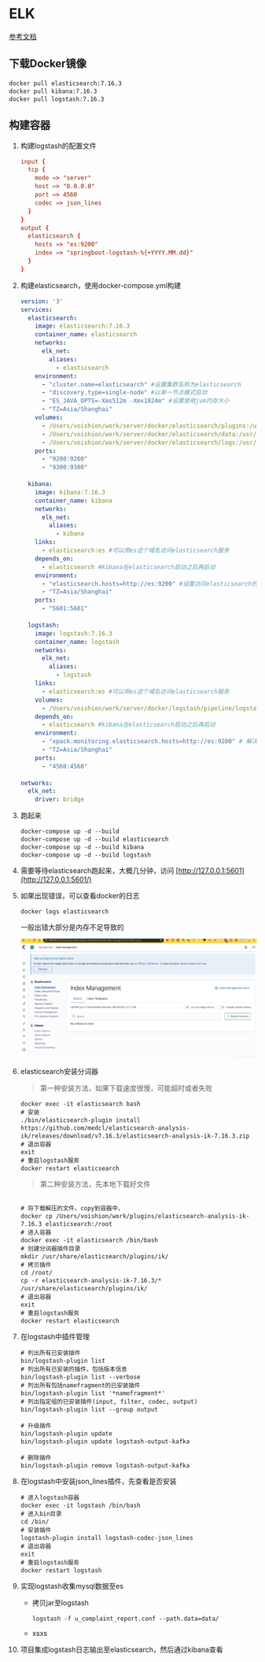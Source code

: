 # ELK

[参考文档](https://blog.csdn.net/qq_21019419/article/details/103630081)

## 下载Docker镜像

```shell
docker pull elasticsearch:7.16.3
docker pull kibana:7.16.3
docker pull logstash:7.16.3
```

## 构建容器

1. 构建logstash的配置文件

   ```conf
   input {
     tcp {
       mode => "server"
       host => "0.0.0.0"
       port => 4560
       codec => json_lines
     }
   }
   output {
     elasticsearch {
       hosts => "es:9200"
       index => "springboot-logstash-%{+YYYY.MM.dd}"
     }
   }
   ```
   
2. 构建elasticsearch，使用docker-compose.yml构建

   ```yaml
   version: '3'
   services:
     elasticsearch:
       image: elasticsearch:7.16.3
       container_name: elasticsearch
       networks:
         elk_net:
           aliases:
             - elasticsearch
       environment:
         - "cluster.name=elasticsearch" #设置集群名称为elasticsearch
         - "discovery.type=single-node" #以单一节点模式启动
         - "ES_JAVA_OPTS=-Xms512m -Xmx1024m" #设置使用jvm内存大小
         - "TZ=Asia/Shanghai"
       volumes:
         - /Users/voishion/work/server/docker/elasticsearch/plugins:/usr/share/elasticsearch/plugins
         - /Users/voishion/work/server/docker/elasticsearch/data:/usr/share/elasticsearch/data
         - /Users/voishion/work/server/docker/elasticsearch/logs:/usr/share/elasticsearch/logs
       ports:
         - "9200:9200"
         - "9300:9300"
   
     kibana:
       image: kibana:7.16.3
       container_name: kibana
       networks:
         elk_net:
           aliases:
             - kibana
       links:
         - elasticsearch:es #可以用es这个域名访问elasticsearch服务
       depends_on:
         - elasticsearch #kibana在elasticsearch启动之后再启动
       environment:
         - "elasticsearch.hosts=http://es:9200" #设置访问elasticsearch的地址
         - "TZ=Asia/Shanghai"
       ports:
         - "5601:5601"
   
     logstash:
       image: logstash:7.16.3
       container_name: logstash
       networks:
         elk_net:
           aliases:
             - logstash
       links:
         - elasticsearch:es #可以用es这个域名访问elasticsearch服务
       volumes:
         - /Users/voishion/work/server/docker/logstash/pipeline/logstash-springboot.conf:/usr/share/logstash/pipeline/logstash.conf #挂载logstash的配置文件
       depends_on:
         - elasticsearch #kibana在elasticsearch启动之后再启动
       environment:
         - "xpack.monitoring.elasticsearch.hosts=http://es:9200" # 解决logstash监控连接报错
         - "TZ=Asia/Shanghai"
       ports:
         - "4560:4560"
   
   networks:
     elk_net:
       driver: bridge
   ```

3. 跑起来

   ```shell
   docker-compose up -d --build
   docker-compose up -d --build elasticsearch
   docker-compose up -d --build kibana
   docker-compose up -d --build logstash
   ```

4. 需要等待elasticsearch跑起来，大概几分钟，访问 [http://127.0.0.1:5601](http://127.0.0.1:5601/)

5. 如果出现错误，可以查看docker的日志

   ```shell
   docker logs elasticsearch
   ```

   一般出错大部分是内存不足导致的

   ![20191220120254793](doc/images/20191220120254793.png)

6. elasticsearch安装分词器

   > 第一种安装方法，如果下载速度很慢，可能超时或者失败

   ```shell
   docker exec -it elasticsearch bash
   # 安装
   ./bin/elasticsearch-plugin install https://github.com/medcl/elasticsearch-analysis-ik/releases/download/v7.16.3/elasticsearch-analysis-ik-7.16.3.zip
   # 退出容器
   exit
   # 重启logstash服务
   docker restart elasticsearch
   ```

   > 第二种安装方法，先本地下载好文件

   ```shell
   
   # 将下载解压的文件，copy到容器中，
   docker cp /Users/voishion/work/plugins/elasticsearch-analysis-ik-7.16.3 elasticsearch:/root
   # 进入容器
   docker exec -it elasticsearch /bin/bash
   # 创建分词器插件目录
   mkdir /usr/share/elasticsearch/plugins/ik/
   # 拷贝插件
   cd /root/
   cp -r elasticsearch-analysis-ik-7.16.3/* /usr/share/elasticsearch/plugins/ik/
   # 退出容器
   exit
   # 重启logstash服务
   docker restart elasticsearch
   ```

7. 在logstash中插件管理

   ```shell
   # 列出所有已安装插件
   bin/logstash-plugin list 
   # 列出所有已安装的插件，包括版本信息
   bin/logstash-plugin list --verbose 
   # 列出所有包括namefragment的已安装插件
   bin/logstash-plugin list '*namefragment*'
   # 列出指定组的已安装插件(input, filter, codec, output)
   bin/logstash-plugin list --group output 
   
   # 升级插件
   bin/logstash-plugin update 
   bin/logstash-plugin update logstash-output-kafka
   
   # 删除插件
   bin/logstash-plugin remove logstash-output-kafka
   ```

8. 在logstash中安装json_lines插件，先查看是否安装

   ```shell
   # 进入logstash容器
   docker exec -it logstash /bin/bash
   # 进入bin目录
   cd /bin/
   # 安装插件
   logstash-plugin install logstash-codec-json_lines
   # 退出容器
   exit
   # 重启logstash服务
   docker restart logstash
   ```

9. 实现logstash收集mysql数据至es

   - 拷贝jar至logstash

     ```shell
     logstash -f u_complaint_report.conf --path.data=data/
     ```

   - xsxs

10. 项目集成logstash日志输出至elasticsearch，然后通过kibana查看




